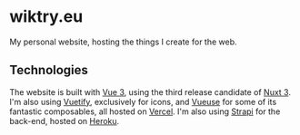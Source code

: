 # wiktry.eu

My personal website, hosting the things I create for the web.

## Technologies

The website is built with [Vue 3](https://vuejs.org/), using the third release candidate of [Nuxt 3](https://v3.nuxtjs.org/). I'm also using [Vuetify](https://vuetifyjs.com/en/), exclusively for icons, and [Vueuse](https://vueuse.org/) for some of its fantastic composables, all hosted on [Vercel](https://vercel.com). I'm also using [Strapi](https://strapi.io/) for the back-end, hosted on [Heroku](https://heroku.com/).
